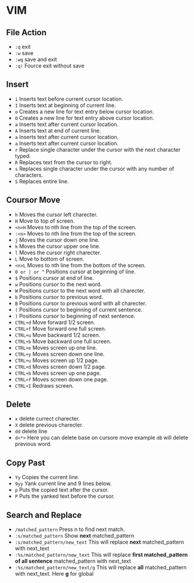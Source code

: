 # VIM

## File Action

- `:q` exit
- `:w` save
- `:wq` save and exit
- `:q!` Fource exit without save

## Insert

- `i` Inserts text before current cursor location.
- `I` Inserts text at beginning of current line.
- `o` Creates a new line for text entry below cursor location.
- `O` Creates a new line for text entry above cursor location.
- `a` Inserts text after current cursor location.
- `A` Inserts text at end of current line.
- `a` Inserts text after current cursor location.
- `a` Inserts text after current cursor location.
- `r` Replace single character under the cursor with the next character typed.
- `R` Replaces text from the cursor to right.
- `s` Replaces single character under the cursor with any number of characters.
- `S` Replaces entire line.

## Coursor Move

- `h` Moves the cursor left charecter.
- `H` Move to top of screen.
- `<n>H` Moves to nth line from the top of the screen.
- `:<n>` Moves to nth line from the top of the screen.
- `j` Moves the cursor down one line.
- `k` Moves the cursor upper one line.
- `l` Moves the cursor right charecter.
- `L` Move to bottom of screen.
- `<n>L` Moves to nth line from the bottom of the screen.
- `0 or | or ^` Positions cursor at beginning of line.
- `$` Positions cursor at end of line.
- `w` Positions cursor to the next word.
- `W` Positions cursor to the next word with all charecter.
- `b` Positions cursor to previous word.
- `B` Positions cursor to previous word with all charecter.
- `(` Positions cursor to beginning of current sentence.
- `)` Positions cursor to beginning of next sentence.
- `CTRL+d` Move forward 1/2 screen.
- `CTRL+f` Move forward one full screen.
- `CTRL+u` Move backward 1/2 screen.
- `CTRL+b` Move backward one full screen.
- `CTRL+e` Moves screen up one line.
- `CTRL+y` Moves screen down one line.
- `CTRL+u` Moves screen up 1/2 page.
- `CTRL+d` Moves screen down 1/2 page.
- `CTRL+b` Moves screen up one page.
- `CTRL+f` Moves screen down one page.
- `CTRL+I` Redraws screen.

## Delete

- `x` delete currect charecter.
- `X` delete previous charecter.
- `dd` delete line
- `d<*>` Here you can delete base on cursore move example `dB` will delete previous word.

## Copy Past

- `Yy` Copies the current line.
- `9yy` Yank current line and 9 lines below.
- `p` Puts the copied text after the cursor.
- `P` Puts the yanked text before the cursor.

## Search and Replace

- `/matched_pattern` Press n to find next match.
- `:s/matched_pattern` Show **next** matched_pattern
- `:s/matched_pattern/new_text` This will replace **next** matched_pattern with next_text
- `:%s/matched_pattern/new_text` This will replace **first matched_pattern of all sentence** matched_pattern with next_text
- `:%s/matched_pattern/new_text/g` This will replace **all** matched_pattern with next_text. Here **g** for global
